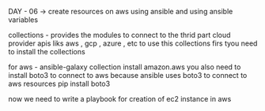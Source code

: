 DAY - 06 -> create resources on aws using ansible and using ansible variables

collections - provides the modules to connect to the thrid part cloud provider apis liks aws , gcp , azure , etc
to use this collections firs tyou need to install the collections

for aws - ansible-galaxy collection install amazon.aws
you also need to install boto3 to connect to aws because ansible uses boto3 to connect to aws resources
pip install boto3

now we need to write a playbook for creation of ec2 instance in aws
